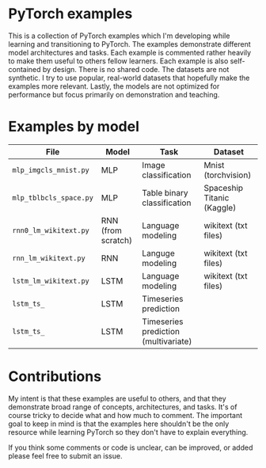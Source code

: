 # PyTorch examples

This is a collection of PyTorch examples which I'm developing while learning and
transitioning to PyTorch. The examples demonstrate different model architectures
and tasks. Each example is commented rather heavily to make them useful to
others fellow learners. Each example is also self-contained by design. There is
no shared code. The datasets are not synthetic. I try to use popular, real-world
datasets that hopefully make the examples more relevant. Lastly, the models are
not optimized for performance but focus primarily on demonstration and teaching.

# Examples by model

| File | Model | Task | Dataset |
|-----|----|-----|------|
| `mlp_imgcls_mnist.py` | MLP | Image classification | Mnist (torchvision) |
| `mlp_tblbcls_space.py` | MLP | Table binary classification | Spaceship Titanic (Kaggle) |
| `rnn0_lm_wikitext.py` | RNN (from scratch) | Language modeling | wikitext (txt files) |
| `rnn_lm_wikitext.py` | RNN | Languge modeling | wikitext (txt files) |
| `lstm_lm_wikitext.py` | LSTM | Language modeling | wikitext (txt files) |
| `lstm_ts_` | LSTM | Timeseries prediction | |
| `lstm_ts_` | LSTM | Timeseries prediction (multivariate) | |

# Contributions

My intent is that these examples are useful to others, and that they demonstrate
broad range of concepts, architectures, and tasks. It's of course tricky to
decide what and how much to comment. The important goal to keep in mind is that
the examples here shouldn't be the only resource while learning PyTorch so they
don't have to explain everything.

If you think some comments or code is unclear, can be improved, or added please
feel free to submit an issue.
